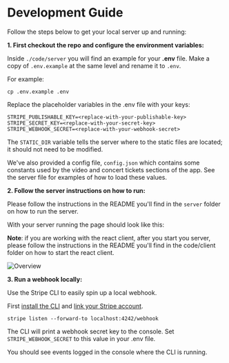# Development Guide

Follow the steps below to get your local server up and running:

**1. First checkout the repo and configure the environment variables:**

Inside `./code/server` you will find an example for your **.env** file. Make a copy of `.env.example` at the same level and rename it to `.env`.

For example:

```
cp .env.example .env
```

Replace the placeholder variables in the .env file with your keys:

```
STRIPE_PUBLISHABLE_KEY=<replace-with-your-publishable-key>
STRIPE_SECRET_KEY=<replace-with-your-secret-key>
STRIPE_WEBHOOK_SECRET=<replace-with-your-webhook-secret>
```

The `STATIC_DIR` variable tells the server where to the static files are located; it should not need to be modified.

We've also provided a config file, `config.json` which contains some constants used by the video and concert tickets sections of the app. See the server file for examples of how to load these values.


**2. Follow the server instructions on how to run:**

Please follow the instructions in the README you'll find in the `server` folder on how to run the server.

With your server running the page should look like this:

**Note**: if you are working with the react client, after you start you server, please follow the instructions in the README you'll find in the code/client folder on how to start the react client.

![Overview](../screenshots/MusicShopOverview.gif)

**3. Run a webhook locally:**

Use the Stripe CLI to easily spin up a local webhook.

First [install the CLI](https://stripe.com/docs/stripe-cli) and [link your Stripe account](https://stripe.com/docs/stripe-cli#link-account).

```
stripe listen --forward-to localhost:4242/webhook
```

The CLI will print a webhook secret key to the console. Set `STRIPE_WEBHOOK_SECRET` to this value in your .env file.

You should see events logged in the console where the CLI is running.